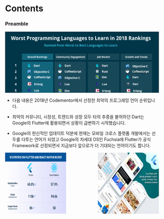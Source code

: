 # Contents



### Preamble

<img align="center" height="200" src="../.src/contents_00.png">   

- 다음 내용은 2018년 Codementor에서 선정한 최악의 프로그래밍 언어 순위입니다.

- 최악의 커뮤니티, 시장성, 트렌드와 성장 모두 타의 추종을 불허하던 Dart는 Google의 Flutter에 활용되면서 상황이 급변하기 시작했습니다.

- Google의 헌신적인 업데이트 덕분에 현재는 모바일 크로스 플랫폼 개발에서는 선두를 다투는 언어가 되었고 Google의 차세대 OS인 Fuchsia에 Flutter가 공식 Framework로 선정되면서 지금보다 앞으로가 더 기대되는 언어이기도 합니다.  

  

<img  align="left" width="200" height="200" src="../.src/contents_01.png"> 
<img align="right"width="200" height="200" src="../.src/contents_02.png">   

